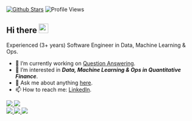 [![Github Stars](https://img.shields.io/badge/stars-nominate-brightgreen?logo=github)](https://stars.github.com/nominate/)
![Profile Views](https://komarev.com/ghpvc/?username=dksifoua&style=flat)

## Hi there <img src="https://media.giphy.com/media/hvRJCLFzcasrR4ia7z/giphy.gif" width="25px">

Experienced (3+ years) Software Engineer in Data, Machine Learning & Ops.

- 🔭 I’m currently working on [Question Answering](https://github.com/dksifoua/Question-Answering).
- 🌱 I’m interested in ***Data, Machine Learning & Ops in Quantitative Finance***.
- 💬 Ask me about anything [here](https://github.com/dksifoua/dksifoua/issues).
- 📫 How to reach me: [LinkedIn](https://linkedin.com/in/dksifoua).

<a href="https://github.com/dksifoua">
  <img src="https://github-readme-stats.vercel.app/api?username=dksifoua&show_icons=true&count_private=true&hide=contribs&custom_title=GitHub%20Stats" />
  <img src="https://github-readme-stats.vercel.app/api/top-langs/?username=dksifoua&layout=compact&langs_count=10&hide=Jupyter%20Notebook" />
</a>

<br />

<a href="https://www.credly.com/users/dksifoua/badges">
  <img src="https://images.credly.com/size/200x200/images/00634f82-b07f-4bbd-a6bb-53de397fc3a6/image.png" />
  <img src="https://images.credly.com/size/200x200/images/0e284c3f-5164-4b21-8660-0d84737941bc/image.png" />
  <img src="https://images.credly.com/size/200x200/images/99289602-861e-4929-8277-773e63a2fa6f/image.png" />
</a>

